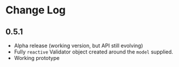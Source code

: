# Change Log

## 0.5.1

- Alpha release (working version, but API still evolving)
- Fully `reactive` Validator object created around the `model` supplied.
- Working prototype